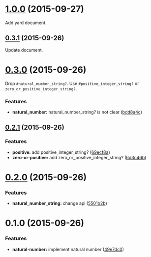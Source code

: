 <a name="1.0.0"></a>
# [1.0.0](https://github.com/packsaddle/ruby-natural_number_string/compare/v0.3.1...v1.0.0) (2015-09-27)

Add yard document.


<a name="0.3.1"></a>
## [0.3.1](https://github.com/packsaddle/ruby-natural_number_string/compare/v0.3.0...v0.3.1) (2015-09-26)

Update document.


<a name="0.3.0"></a>
# [0.3.0](https://github.com/packsaddle/ruby-natural_number_string/compare/v0.2.1...v0.3.0) (2015-09-26)

Drop `#natural_number_string?`.
Use `#positive_integer_string?` or `zero_or_positive_integer_string?`.

### Features

* **natural_number:** natural_number_string? is not clear ([bdd8a4c](https://github.com/packsaddle/ruby-natural_number_string/commit/bdd8a4c))



<a name="0.2.1"></a>
## [0.2.1](https://github.com/packsaddle/ruby-natural_number_string/compare/v0.2.0...v0.2.1) (2015-09-26)


### Features

* **positive:** add positive_integer_string? ([69ecf8a](https://github.com/packsaddle/ruby-natural_number_string/commit/69ecf8a))
* **zero-or-positive:** add zero_or_positive_integer_string? ([6d3c46b](https://github.com/packsaddle/ruby-natural_number_string/commit/6d3c46b))



<a name="0.2.0"></a>
# [0.2.0](https://github.com/packsaddle/ruby-natural_number_string/compare/v0.1.0...v0.2.0) (2015-09-26)


### Features

* **natural_number_string:** change api ([5501b2b](https://github.com/packsaddle/ruby-natural_number_string/commit/5501b2b))



<a name="0.1.0"></a>
# 0.1.0 (2015-09-26)


### Features

* **natural-number:** implement natural number ([49e7dc0](https://github.com/packsaddle/ruby-natural_number_string/commit/49e7dc0))
